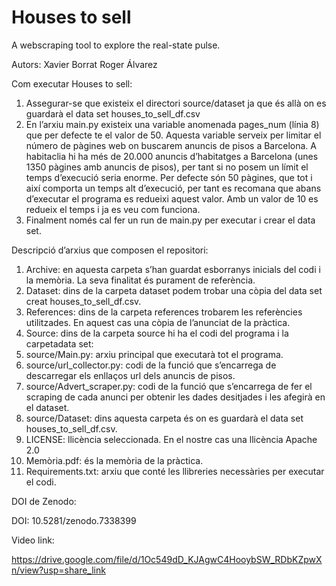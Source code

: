 # Houses to sell
A  webscraping tool to explore the real-state pulse.

Autors:
Xavier Borrat
Roger Álvarez

Com executar Houses to sell:
1.	Assegurar-se que existeix el directori source/dataset ja que és allà on es guardarà el data set houses_to_sell_df.csv
2.	En l’arxiu main.py existeix una variable anomenada pages_num (línia 8) que per defecte te el valor de 50. Aquesta variable serveix per limitar el número de pàgines web on buscarem anuncis de pisos a Barcelona. A habitaclia hi ha més de 20.000 anuncis d’habitatges a Barcelona (unes 1350 pàgines amb anuncis de pisos), per tant si no posem un límit el temps d’execució seria enorme. Per defecte són 50 pàgines, que tot i així comporta un temps alt d’execució, per tant es recomana que abans d’executar el programa es redueixi aquest valor. Amb un valor de 10 es redueix el temps i ja es veu com funciona.
3.	Finalment només cal fer un run de main.py per executar i crear el data set.

Descripció d’arxius que composen el repositori:

1.	Archive: en aquesta carpeta s’han guardat esborranys inicials del codi i la memòria. La seva finalitat és purament de referència.
2.	Dataset: dins de la carpeta dataset podem trobar una còpia del data set creat houses_to_sell_df.csv.
3.	References: dins de la carpeta references trobarem les referències utilitzades. En aquest cas una còpia de l’anunciat de la pràctica.
4.	Source: dins de la carpeta source hi ha el codi del programa i la carpetadata set:
5.  source/Main.py: arxiu principal que executarà tot el programa.
6.  source/url_collector.py: codi de la funció que s’encarrega de descarregar els enllaços url dels anuncis de pisos.
7.  source/Advert_scraper.py: codi de la funció que s’encarrega de fer el scraping de cada anunci per obtenir les dades desitjades i les afegirà en el dataset.
8.  source/Dataset: dins aquesta carpeta és on es guardarà el data set houses_to_sell_df.csv. 
9.  LICENSE: llicència seleccionada. En el nostre cas una llicència Apache 2.0
10. Memòria.pdf: és la memòria de la pràctica.
11. Requirements.txt: arxiu que conté les llibreries necessàries per executar el codi. 



DOI de Zenodo:

DOI: 10.5281/zenodo.7338399

Video link:

https://drive.google.com/file/d/1Oc549dD_KJAgwC4HooybSW_RDbKZpwXn/view?usp=share_link


